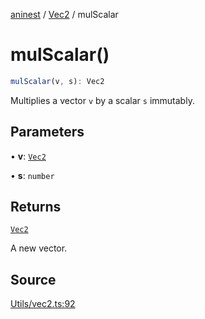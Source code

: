 [aninest](../../index.md) / [Vec2](../index.md) / mulScalar

# mulScalar()

```ts
mulScalar(v, s): Vec2
```

Multiplies a vector `v` by a scalar `s` immutably.

## Parameters

• **v**: [`Vec2`](../type-aliases/Vec2.md)

• **s**: `number`

## Returns

[`Vec2`](../type-aliases/Vec2.md)

A new vector.

## Source

[Utils/vec2.ts:92](https://github.com/zphrs/aninest/blob/37209a6/src/Utils/vec2.ts#L92)

